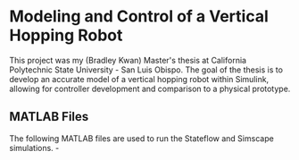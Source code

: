 # Modeling and Control of a Vertical Hopping Robot
This project was my (Bradley Kwan) Master's thesis at California Polytechnic State University - San Luis Obispo. 
The goal of the thesis is to develop an accurate model of a vertical hopping robot within Simulink, allowing for controller development and comparison to a physical prototype.

## MATLAB Files
The following MATLAB files are used to run the Stateflow and Simscape simulations.
    -
